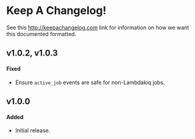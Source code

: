 # Keep A Changelog!

See this http://keepachangelog.com link for information on how we want this documented formatted.

## v1.0.2, v1.0.3

#### Fixed

- Ensure `active_job` events are safe for non-Lambdakiq jobs.

## v1.0.0

#### Added

- Initial release.
